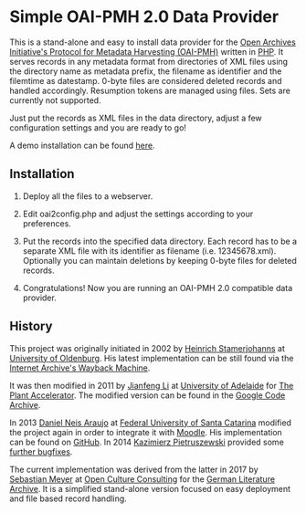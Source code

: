 Simple OAI-PMH 2.0 Data Provider
================================

This is a stand-alone and easy to install data provider for the [Open Archives Initiative's Protocol for Metadata Harvesting (OAI-PMH)](http://openarchives.org/pmh/) written in [PHP](http://php.net/). It serves records in any metadata format from directories of XML files using the directory name as metadata prefix, the filename as identifier and the filemtime as datestamp. 0-byte files are considered deleted records and handled accordingly. Resumption tokens are managed using files. Sets are currently not supported.

Just put the records as XML files in the data directory, adjust a few configuration settings and you are ready to go!

A demo installation can be found [here](http://demo.opencultureconsulting.com/oai_pmh/?verb=Identify).

Installation
------------

1. Deploy all the files to a webserver.

2. Edit oai2config.php and adjust the settings according to your preferences.

3. Put the records into the specified data directory. Each record has to be a separate XML file with its identifier as filename (i.e. 12345678.xml). Optionally you can maintain deletions by keeping 0-byte files for deleted records.

4. Congratulations! Now you are running an OAI-PMH 2.0 compatible data provider.

History
-------

This project was originally initiated in 2002 by [Heinrich Stamerjohanns](mailto:stamer@uni-oldenburg.de) at [University of Oldenburg](https://www.uni-oldenburg.de/en/). His latest implementation can be still found via the [Internet Archive's Wayback Machine](https://web.archive.org/web/*/http://physnet.uni-oldenburg.de/oai/).

It was then modified in 2011 by [Jianfeng Li](mailto:jianfeng.li@adelaide.edu.au) at [University of Adelaide](http://www.adelaide.edu.au/) for [The Plant Accelerator](http://www.plantaccelerator.org.au/). The modified version can be found in the [Google Code Archive](https://code.google.com/archive/p/oai-pmh-2/).

In 2013 [Daniel Neis Araujo](mailto:danielneis@gmail.com) at [Federal University of Santa Catarina](http://en.ufsc.br/) modified the project again in order to integrate it with [Moodle](https://moodle.org/). His implementation can be found on [GitHub](https://github.com/danielneis/oai_pmh). In 2014 [Kazimierz Pietruszewski](mailto:antenna@antenna.io) provided some [further bugfixes](https://github.com/antennaio/oai_pmh).

The current implementation was derived from the latter in 2017 by [Sebastian Meyer](mailto:sebastian.meyer@opencultureconsutling.com) at [Open Culture Consulting](https://www.opencultureconsulting.com/) for the [German Literature Archive](http://www.dla-marbach.de/en/). It is a simplified stand-alone version focused on easy deployment and file based record handling.
